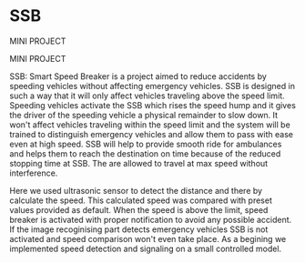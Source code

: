 # SSB
MINI PROJECT

MINI PROJECT

SSB: Smart Speed Breaker is a project aimed to reduce accidents by speeding vehicles without affecting emergency vehicles. SSB is designed in such a way that it will only affect vehicles traveling above the speed limit. Speeding vehicles activate the SSB which rises the speed hump and it gives the driver of the speeding vehicle a physical remainder to slow down. It won't affect vehicles traveling within the speed limit and the system will be trained to distinguish emergency vehicles and allow them to pass with ease even at high speed. SSB will help to provide smooth ride for ambulances and helps them to reach the destination on time because of the reduced stopping time at SSB. The are allowed to travel at max speed without interference.

Here we used ultrasonic sensor to detect the distance and there by calculate the speed. This calculated speed was compared with preset values provided as default. When the speed is above the limit, speed breaker is activated with proper notification to avoid any possible accident. If the image recoginising part detects emergency vehicles SSB is not activated and speed comparison won't even take place. As a begining we implemented speed detection and signaling on a small controlled model.